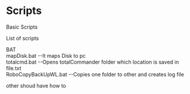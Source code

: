 # Scripts
Basic Scripts

List of scripts

BAT\
mapDisk.bat --It maps Disk to pc\
totalcmd.bat --Opens totalCommander folder which location is saved in file.txt\
RoboCopyBackUpWL.bat --Copies one folder to other and creates log file

other shoud have how to
